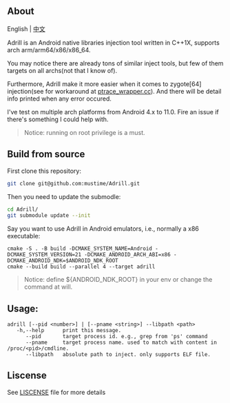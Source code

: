 ## About

English | [中文](https://github.com/mustime/Adrill/blob/main/README.zh-CN.md)

Adrill is an Android native libraries injection tool written in C++1X, supports arch arm/arm64/x86/x86_64.

You may notice there are already tons of similar inject tools, but few of them targets on all archs(not that I know of).

Furthermore, Adrill make it more easier when it comes to zygote[64] injection(see for workaround at [ptrace_wrapper.cc](https://github.com/mustime/Adrill/blob/main/source/ptrace_wrapper.cc#L184)). And there will be detail info printed when any error occured.

I've test on multiple arch platforms from Android 4.x to 11.0. Fire an issue if there's something I could help with.

> Notice: running on root privilege is a must.

## Build from source

First clone this repository:

```bash
git clone git@github.com:mustime/Adrill.git
```

Then you need to update the submodle: 

```bash
cd Adrill/
git submodule update --init
```

Say you want to use Adrill in Android emulators, i.e., normally a x86 executable:

```
cmake -S . -B build -DCMAKE_SYSTEM_NAME=Android -DCMAKE_SYSTEM_VERSION=21 -DCMAKE_ANDROID_ARCH_ABI=x86 -DCMAKE_ANDROID_NDK=$ANDROID_NDK_ROOT
cmake --build build --parallel 4 --target adrill
```

> Notice: define ${ANDROID_NDK_ROOT} in your env or change the command at will.

## Usage:

```
adrill [--pid <number>] | [--pname <string>] --libpath <path>
   -h,--help      print this message.
      --pid       target process id. e.g., grep from 'ps' command
      --pname     target process name. used to match with content in /proc/<pid>/cmdline.
      --libpath   absolute path to inject. only supports ELF file.
```

## Liscense

See [LISCENSE](https://github.com/mustime/Adrill/blob/main/LICENSE) file for more details

